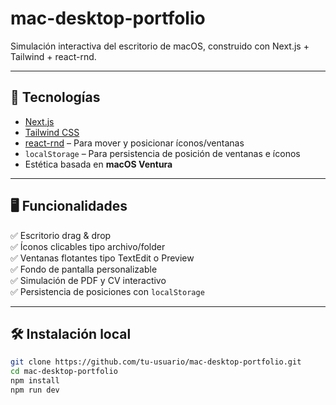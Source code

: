 # mac-desktop-portfolio

Simulación interactiva del escritorio de macOS, construido con Next.js + Tailwind + react-rnd.

---

## 🚀 Tecnologías

- [Next.js](https://nextjs.org/)
- [Tailwind CSS](https://tailwindcss.com/)
- [react-rnd](https://github.com/bokuweb/react-rnd) – Para mover y posicionar íconos/ventanas
- `localStorage` – Para persistencia de posición de ventanas e íconos
- Estética basada en **macOS Ventura**

---

## 🖥️ Funcionalidades

✅ Escritorio drag & drop  
✅ Íconos clicables tipo archivo/folder  
✅ Ventanas flotantes tipo TextEdit o Preview  
✅ Fondo de pantalla personalizable  
✅ Simulación de PDF y CV interactivo  
✅ Persistencia de posiciones con `localStorage`

---

## 🛠️ Instalación local

```bash
git clone https://github.com/tu-usuario/mac-desktop-portfolio.git
cd mac-desktop-portfolio
npm install
npm run dev
